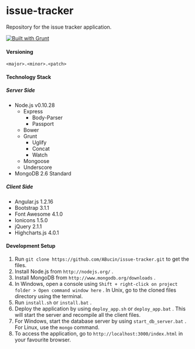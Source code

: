 issue-tracker
=============

Repository for the issue tracker application.

[![Built with Grunt](https://cdn.gruntjs.com/builtwith.png)](http://gruntjs.com/)

#### Versioning

`<major>.<minor>.<patch>`

#### Technology Stack

##### Server Side

* Node.js v0.10.28
  * Express
  	* Body-Parser
  	* Passport
  * Bower
  * Grunt
  	* Uglify
	* Concat
	* Watch
  * Mongoose
  * Underscore
* MongoDB 2.6 Standard

##### Client Side

* Angular.js 1.2.16
* Bootstrap 3.1.1
* Font Awesome 4.1.0
* Ionicons 1.5.0
* jQuery 2.1.1
* Highcharts.js 4.0.1

#### Development Setup

1. Run `git clone https://github.com/ABucin/issue-tracker.git` to get the files.
2. Install Node.js from `http://nodejs.org/` .
3. Install MongoDB from `http://www.mongodb.org/downloads` .
4. In Windows, open a console using `Shift + right-click on project folder > Open command window here` . In Unix, go to the cloned files directory using the terminal.
5. Run `install.sh` or `install.bat` .
6. Deploy the application by using `deploy_app.sh` or `deploy_app.bat` . This will start the server and recompile all the client files.
7. For Windows, start the database server by using `start_db_server.bat` . For Linux, use the `mongo` command.
8. To access the application, go to `http://localhost:3000/index.html` in your favourite browser.
